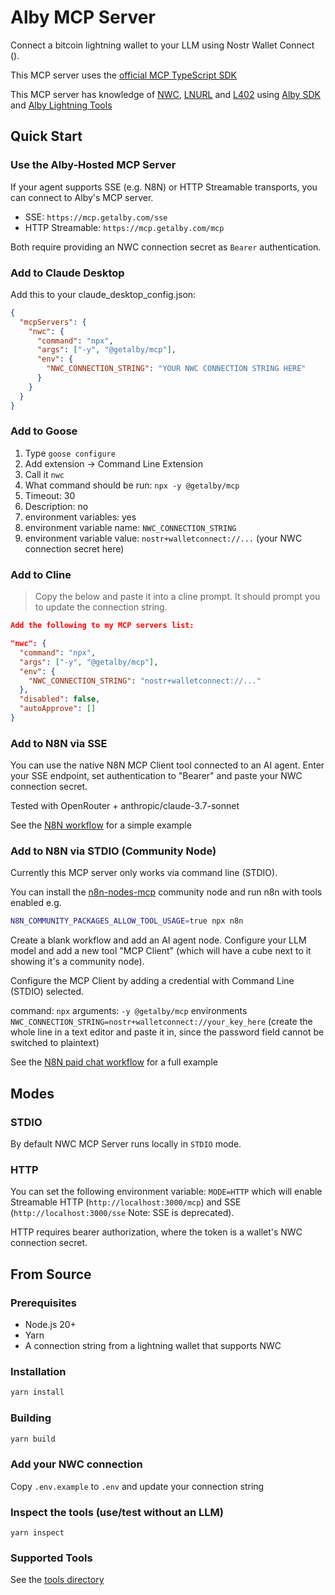 # Alby MCP Server

Connect a bitcoin lightning wallet to your LLM using Nostr Wallet Connect ().

This MCP server uses the [official MCP TypeScript SDK](https://github.com/modelcontextprotocol/typescript-sdk)

This MCP server has knowledge of [NWC](https://nwc.dev/), [LNURL](https://github.com/lnurl/luds) and [L402](https://docs.lightning.engineering/the-lightning-network/l402) using [Alby SDK](https://github.com/getAlby/js-sdk) and [Alby Lightning Tools](https://github.com/getAlby/js-lightning-tools)

## Quick Start

### Use the Alby-Hosted MCP Server

If your agent supports SSE (e.g. N8N) or HTTP Streamable transports, you can connect to Alby's MCP server.

- SSE: `https://mcp.getalby.com/sse`
- HTTP Streamable: `https://mcp.getalby.com/mcp`

Both require providing an NWC connection secret as `Bearer` authentication.

### Add to Claude Desktop

Add this to your claude_desktop_config.json:

```json
{
  "mcpServers": {
    "nwc": {
      "command": "npx",
      "args": ["-y", "@getalby/mcp"],
      "env": {
        "NWC_CONNECTION_STRING": "YOUR NWC CONNECTION STRING HERE"
      }
    }
  }
}
```

### Add to Goose

1. Type `goose configure`
2. Add extension -> Command Line Extension
3. Call it `nwc`
4. What command should be run: `npx -y @getalby/mcp`
5. Timeout: 30
6. Description: no
7. environment variables: yes
8. environment variable name: `NWC_CONNECTION_STRING`
9. environment variable value: `nostr+walletconnect://...` (your NWC connection secret here)

### Add to Cline

> Copy the below and paste it into a cline prompt. It should prompt you to update the connection string.

```json
Add the following to my MCP servers list:

"nwc": {
  "command": "npx",
  "args": ["-y", "@getalby/mcp"],
  "env": {
    "NWC_CONNECTION_STRING": "nostr+walletconnect://..."
  },
  "disabled": false,
  "autoApprove": []
}
```

### Add to N8N via SSE

You can use the native N8N MCP Client tool connected to an AI agent. Enter your SSE endpoint, set authentication to "Bearer" and paste your NWC connection secret.

Tested with OpenRouter + anthropic/claude-3.7-sonnet

See the [N8N workflow](examples/n8n-sse) for a simple example

### Add to N8N via STDIO (Community Node)

Currently this MCP server only works via command line (STDIO).

You can install the [n8n-nodes-mcp](https://github.com/nerding-io/n8n-nodes-mcp) community node and run n8n with tools enabled e.g.

```bash
N8N_COMMUNITY_PACKAGES_ALLOW_TOOL_USAGE=true npx n8n
```

Create a blank workflow and add an AI agent node. Configure your LLM model and add a new tool "MCP Client" (which will have a cube next to it showing it's a community node).

Configure the MCP Client by adding a credential with Command Line (STDIO) selected.

command: `npx`
arguments: `-y @getalby/mcp`
environments `NWC_CONNECTION_STRING=nostr+walletconnect://your_key_here` (create the whole line in a text editor and paste it in, since the password field cannot be switched to plaintext)

See the [N8N paid chat workflow](examples/n8n-paid-chat-stdio) for a full example

## Modes

### STDIO

By default NWC MCP Server runs locally in `STDIO` mode.

### HTTP

You can set the following environment variable: `MODE=HTTP` which will enable Streamable HTTP (`http://localhost:3000/mcp`) and SSE (`http://localhost:3000/sse` Note: SSE is deprecated).

HTTP requires bearer authorization, where the token is a wallet's NWC connection secret.

## From Source

### Prerequisites

- Node.js 20+
- Yarn
- A connection string from a lightning wallet that supports NWC

### Installation

```bash
yarn install
```

### Building

```bash
yarn build
```

### Add your NWC connection

Copy `.env.example` to `.env` and update your connection string

### Inspect the tools (use/test without an LLM)

`yarn inspect`

### Supported Tools

See the [tools directory](./src/tools)
